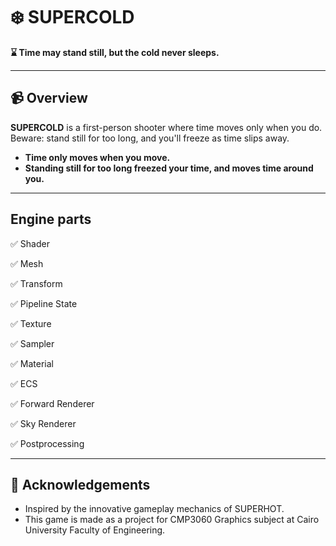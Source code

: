 # ❄️ SUPERCOLD

**⌛ Time may stand still, but the cold never sleeps.**

---

## 📹 Overview


**SUPERCOLD** is a first-person shooter where time moves only when you do. Beware: stand still for too long, and you'll freeze as time slips away.

- **Time only moves when you move.**
- **Standing still for too long freezed your time, and moves time around you.**

---

## Engine parts

 :white_check_mark: Shader
 
 :white_check_mark: Mesh
 
 :white_check_mark: Transform
 
 :white_check_mark: Pipeline State
 
 :white_check_mark: Texture
 
 :white_check_mark: Sampler
 
 :white_check_mark: Material
 
 :white_check_mark: ECS
 
 :white_check_mark: Forward Renderer
 
 :white_check_mark: Sky Renderer

 :white_check_mark: Postprocessing

---


## 🤍 Acknowledgements

- Inspired by the innovative gameplay mechanics of SUPERHOT.
- This game is made as a project for CMP3060 Graphics subject at Cairo University Faculty of Engineering.
